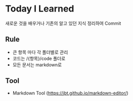 # Today I Learned

새로운 것을 배우거나 기존의 알고 있던 지식 정리하여 Commit


## Rule

* 큰 항목 마다 각 폴더별로 관리
* 코드는 /{항목}/code 폴더로
* 모든 문서는 markdown로

## Tool
* Markdown Tool (https://jbt.github.io/markdown-editor/)

